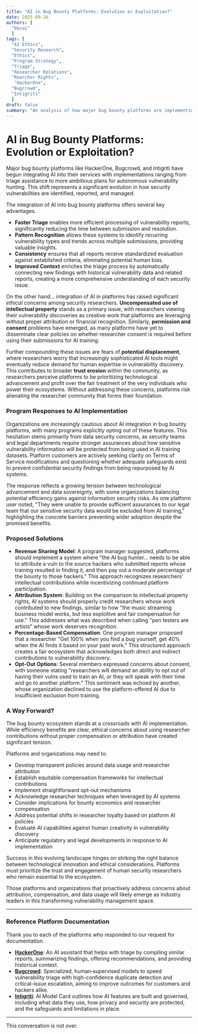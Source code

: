 ```yaml
---
title: "AI in Bug Bounty Platforms: Evolution or Exploitation?"
date: 2025-09-26
authors: [
  "bbcoi"
  ]
tags: [
  "AI Ethics", 
  "Security Research",
  "Ethics",
  "Program Strategy",
  "Triage",
  "Researcher Relations",
  "Rearcher Rights",
   "HackerOne",
  "Bugcrowd",
  "Intigriti"
  ]
draft: false
summary: "An analysis of how major bug bounty platforms are implementing AI technologies, the benefits they provide, ethical concerns raised by security researchers, and proposed solutions to balance innovation with fair treatment of the research community."
---
```


# AI in Bug Bounty Platforms: Evolution or Exploitation?

Major bug bounty platforms like HackerOne, Bugcrowd, and Intigriti have begun integrating AI into their services with implementations ranging from triage assistance to more ambitious plans for autonomous vulnerability hunting. This shift represents a significant evolution in how security vulnerabilities are identified, reported, and managed.

The integration of AI into bug bounty platforms offers several key advantages. 

- **Faster Triage** enables more efficient processing of vulnerability reports, significantly reducing the time between submission and resolution. 
- **Pattern Recognition** allows these systems to identify recurring vulnerability types and trends across multiple submissions, providing valuable insights. 
- **Consistency** ensures that all reports receive standardized evaluation against established criteria, eliminating potential human bias.
- **Improved Context** enriches the triage process by automatically connecting new findings with historical vulnerability data and related reports, creating a more comprehensive understanding of each security issue.

On the other hand… integration of AI in platforms has raised significant *ethical* concerns among security researchers. **Uncompensated use of intellectual property** stands as a primary issue, with researchers viewing their vulnerability discoveries as creative work that platforms are leveraging without proper attribution or financial recognition. Similarly, **permission and consent** problems have emerged, as many platforms have yet to disseminate clear policies on whether researcher consent is required before using their submissions for AI training.

Further compounding these issues are fears of **potential displacement**, where researchers worry that increasingly sophisticated AI tools might eventually reduce demand for human expertise in vulnerability discovery. This contributes to broader **trust erosion** within the community, as researchers perceive platforms to be prioritizing technological advancement and profit over the fair treatment of the very individuals who power their ecosystems. Without addressing these concerns, platforms risk alienating the researcher community that forms their foundation.

### Program Responses to AI Implementation

Organizations are increasingly cautious about AI integration in bug bounty platforms, with many programs explicitly opting out of these features. This hesitation stems primarily from data security concerns, as security teams and legal departments require stronger assurances about how sensitive vulnerability information will be protected from being used in AI training datasets. Platform customers are actively seeking clarity on Terms of Service modifications and questioning whether adequate safeguards exist to prevent confidential security findings from being repurposed by AI systems.

The response reflects a growing tension between technological advancement and data sovereignty, with some organizations balancing potential efficiency gains against information security risks. As one platform user noted, "They were unable to provide sufficient assurances to our legal team that our sensitive security data would be excluded from AI training," highlighting the concrete barriers preventing wider adoption despite the promised benefits.

### Proposed Solutions

- **Revenue Sharing Model**: A program manager suggested, platforms should implement a system where "the AI bug hunter... needs to be able to attribute a vuln to the source hackers who submitted reports whose training resulted in finding it, and then pay out a moderate percentage of the bounty to those hackers." This approach recognizes researchers' intellectual contributions while incentivizing continued platform participation.
- **Attribution System**: Building on the comparison to intellectual property rights, AI systems should properly credit researchers whose work contributed to new findings, similar to how "the music streaming business model works, but less exploitive and fair compensation for use." This addresses what was described when calling "pen testers are artists" whose work deserves recognition.
- **Percentage-Based Compensation**: One program manager proposed that a researcher "Get 100% when you find a bug yourself, get 40% when the AI finds it based on your past work." This structured approach creates a fair ecosystem that acknowledges both direct and indirect contributions to vulnerability discovery.
- **Opt-Out Options**: Several members expressed concerns about consent, with someone stating "researchers will demand an ability to opt out of having their vulns used to train an AI, or they will speak with their time and go to another platform." This sentiment was echoed by another, whose organization declined to use the platform-offered AI due to insufficient exclusion from training.

### A Way Forward?

The bug bounty ecosystem stands at a crossroads with AI implementation. While efficiency benefits are clear, ethical concerns about using researcher contributions without proper compensation or attribution have created significant tension.

Platforms and organizations may need to:

- Develop transparent policies around data usage and researcher attribution
- Establish equitable compensation frameworks for intellectual contributions
- Implement straightforward opt-out mechanisms
- Acknowledge researcher techniques when leveraged by AI systems
- Consider implications for bounty economics and researcher compensation
- Address potential shifts in researcher loyalty based on platform AI policies
- Evaluate AI capabilities against human creativity in vulnerability discovery
- Anticipate regulatory and legal developments in response to AI implementation

Success in this evolving landscape hinges on striking the right balance between technological innovation and ethical considerations. Platforms must prioritize the trust and engagement of human security researchers who remain essential to the ecosystem.

Those platforms and organizations that proactively address concerns about attribution, compensation, and data usage will likely emerge as industry leaders in this transforming vulnerability management space.

---

### Reference Platform Documentation
Thank you to each of the platforms who responded to our request for documentation. 
- **[HackerOne](https://docs.hackerone.com/en/articles/10908081-hai-security-trust)**: An AI assistant that helps with triage by compiling similar reports, summarizing findings, offering recommendations, and providing historical context.
- **[Bugcrowd](https://www.bugcrowd.com/blog/bugcrowd-ai-triage-speeds-vulnerability-resolution-elevates-hacker-experience/)**: Specialized, human‑supervised models to speed vulnerability triage with high-confidence duplicate detection and critical-issue escalation, aiming to improve outcomes for customers and hackers alike.
- **[Intigriti](https://trust.intigriti.com/resources?s=8tawpwta2wxi3m2h79atzp&name=intigriti-ai-documentation)**: AI Model Card outlines how AI features are built and governed, including what data they use, how privacy and security are protected, and the safeguards and limitations in place.

---

This conversation is not over. 
